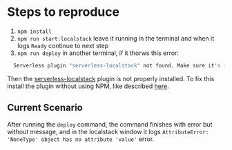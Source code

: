 # Steps to reproduce
1) `npm install`
2) `npm run start:localstack` leave it running in the terminal and when it logs `Ready` continue to next step
3) `npm run deploy` in another terminal, if it thorws this error:
```sh
  Serverless plugin "serverless-localstack" not found. Make sure it's installed and listed in the "plugins" section of your serverless config file.
```
Then the [serverless-localstack](https://github.com/temyers/serverless-localstack) plugin is not properly installed. To fix this install the plugin without using NPM, like described [here](https://github.com/temyers/serverless-localstack#installation-without-npm).

## Current Scenario

After running the `deploy` command, the command finishes with error but without message, and in the localstack window it logs `AttributeError: 'NoneType' object has no attribute 'value'` error.